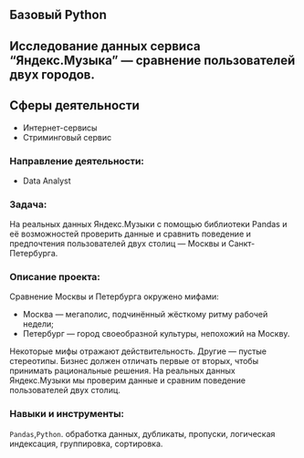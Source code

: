 ## Базовый Python
## Исследование данных сервиса “Яндекс.Музыка” — сравнение пользователей двух городов.
## Сферы деятельности
* Интернет-сервисы
* Стриминговый сервис

### Направление деятельности:
- Data Analyst

### Задача:
На реальных данных Яндекс.Музыки c помощью библиотеки Pandas и её возможностей проверить данные и сравнить поведение и предпочтения пользователей двух столиц — Москвы и Санкт-Петербурга.
### Описание проекта:
Сравнение Москвы и Петербурга окружено мифами:
- Москва — мегаполис, подчинённый жёсткому ритму рабочей недели;
- Петербург — город своеобразной культуры, непохожий на Москву.

Некоторые мифы отражают действительность. Другие — пустые стереотипы. Бизнес должен отличать первые от вторых, чтобы принимать рациональные решения. На реальных данных Яндекс.Музыки мы проверим данные и сравним поведение пользователей двух столиц.

### Навыки и инструменты:
`Pandas`,`Python`.
обработка данных, дубликаты, пропуски, логическая индексация, группировка, сортировка.
